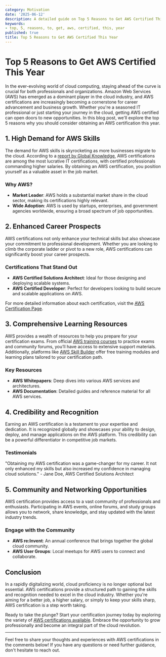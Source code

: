 ```yaml
---
category: Motivation
date: '2025-06-12'
description: A detailed guide on Top 5 Reasons to Get AWS Certified This Year
keywords:
- top, 5, reasons, to, get, aws, certified, this, year
published: true
title: Top 5 Reasons to Get AWS Certified This Year
---
```


# Top 5 Reasons to Get AWS Certified This Year

In the ever-evolving world of cloud computing, staying ahead of the curve is crucial for both professionals and organizations. Amazon Web Services (AWS) has emerged as a dominant player in the cloud industry, and AWS certifications are increasingly becoming a cornerstone for career advancement and business growth. Whether you're a seasoned IT professional or just starting your journey in the cloud, getting AWS certified can open doors to new opportunities. In this blog post, we'll explore the top 5 reasons why you should consider obtaining an AWS certification this year.

## 1. **High Demand for AWS Skills**

The demand for AWS skills is skyrocketing as more businesses migrate to the cloud. According to a [report by Global Knowledge](https://www.globalknowledge.com/us-en/resources/resource-library/articles/aws-certifications-are-the-most-lucrative-it-certifications/), AWS certifications are among the most lucrative IT certifications, with certified professionals commanding higher salaries. By obtaining an AWS certification, you position yourself as a valuable asset in the job market.

### Why AWS?

- **Market Leader**: AWS holds a substantial market share in the cloud sector, making its certifications highly relevant.
- **Wide Adoption**: AWS is used by startups, enterprises, and government agencies worldwide, ensuring a broad spectrum of job opportunities.

## 2. **Enhanced Career Prospects**

AWS certifications not only enhance your technical skills but also showcase your commitment to professional development. Whether you are looking to climb the corporate ladder or pivot to a new role, AWS certifications can significantly boost your career prospects.

### Certifications That Stand Out

- **AWS Certified Solutions Architect**: Ideal for those designing and deploying scalable systems.
- **AWS Certified Developer**: Perfect for developers looking to build secure and scalable applications on AWS.

For more detailed information about each certification, visit the [AWS Certification Page](https://aws.amazon.com/certification/).

## 3. **Comprehensive Learning Resources**

AWS provides a wealth of resources to help you prepare for your certification exams. From official [AWS training courses](https://aws.amazon.com/training/) to practice exams and community forums, you’ll have access to extensive support materials. Additionally, platforms like [AWS Skill Builder](https://aws.amazon.com/training/skillbuilder/) offer free training modules and learning plans tailored to your certification path.

### Key Resources

- **AWS Whitepapers**: Deep dives into various AWS services and architectures.
- **AWS Documentation**: Detailed guides and reference material for all AWS services.

## 4. **Credibility and Recognition**

Earning an AWS certification is a testament to your expertise and dedication. It is recognized globally and showcases your ability to design, deploy, and manage applications on the AWS platform. This credibility can be a powerful differentiator in competitive job markets.

### Testimonials

"Obtaining my AWS certification was a game-changer for my career. It not only enhanced my skills but also increased my confidence in managing cloud solutions." - Jane Doe, AWS Certified Solutions Architect

## 5. **Community and Networking Opportunities**

AWS certification provides access to a vast community of professionals and enthusiasts. Participating in AWS events, online forums, and study groups allows you to network, share knowledge, and stay updated with the latest industry trends.

### Engage with the Community

- **AWS re:Invent**: An annual conference that brings together the global cloud community.
- **AWS User Groups**: Local meetups for AWS users to connect and collaborate.

## Conclusion

In a rapidly digitalizing world, cloud proficiency is no longer optional but essential. AWS certifications provide a structured path to gaining the skills and recognition needed to excel in the cloud industry. Whether you're aiming for a better job, a higher salary, or simply to keep your skills sharp, AWS certification is a step worth taking.

Ready to take the plunge? Start your certification journey today by exploring the variety of [AWS certifications available](https://aws.amazon.com/certification/). Embrace the opportunity to grow professionally and become an integral part of the cloud revolution.

---

Feel free to share your thoughts and experiences with AWS certifications in the comments below! If you have any questions or need further guidance, don't hesitate to reach out.